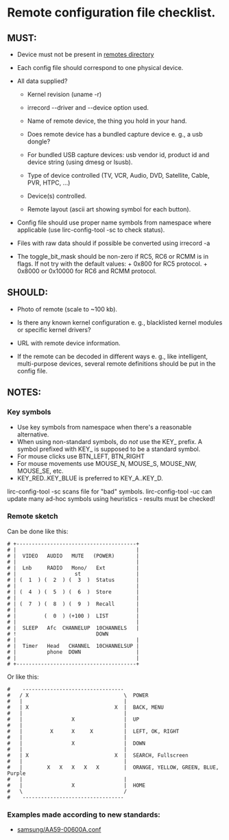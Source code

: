 # Remote configuration file checklist.

## MUST:

  - Device must not be present in
    [remotes directory](http://lirc.sourceforge.net/remotes)

  - Each config file should correspond to one physical device.

  - All data supplied?

    + Kernel revision (uname -r)

    + irrecord --driver and --device option used.

    + Name of remote device, the thing you hold in your hand.

    + Does remote device has a bundled capture device e. g., a usb
      dongle?

    + For bundled USB capture  devices: usb vendor id, product id and
      device string (using dmesg or lsusb).

    + Type of device controlled (TV, VCR, Audio, DVD, Satellite, Cable,
      PVR, HTPC, ...)

    + Device(s) controlled.

    + Remote layout (ascii art showing symbol for each button).

  - Config file should use proper name symbols from namespace where
    applicable (use lirc-config-tool -sc to check status).

  - Files with raw data should if possible be converted using
    irrecord -a

  - The toggle_bit_mask should be non-zero if RC5, RC6 or RCMM is in flags.
    If not try with the default values:
        + 0x800 for RC5 protocol.
        + 0x8000 or 0x10000 for RC6 and RCMM protocol.


## SHOULD:

 - Photo of remote (scale to ~100 kb).

 - Is there any known kernel configuration e. g., blacklisted kernel
   modules or specific kernel drivers?

 - URL with remote device information.

 - If the remote can be decoded in different ways e. g., like
   intelligent, multi-purpose devices,  several remote definitions
   should be put in the config file.



## NOTES:

### Key symbols
 + Use key symbols from namespace when there's a reasonable alternative.
 + When using non-standard symbols, do *not* use the KEY_ prefix. A
   symbol prefixed with KEY_ is supposed to be a standard symbol.
 + For mouse clicks use BTN_LEFT, BTN_RIGHT
 + For mouse movements use MOUSE_N, MOUSE_S, MOUSE_NW, MOUSE_SE, etc.
 + KEY_RED..KEY_BLUE is preferred to KEY_A..KEY_D.

lirc-config-tool -sc scans file for "bad" symbols. lirc-config-tool -uc can
update many ad-hoc symbols using heuristics - results must be checked!

###    Remote sketch

Can be done like this:

    # +---------------------------------------+
    # |                                       |
    # |  VIDEO   AUDIO   MUTE   (POWER)       |
    # |                                       |
    # |  Lnb     RADIO   Mono/   Ext          |
    # |                   st                  |
    # | (  1  ) (  2  ) (  3  )  Status       |
    # |                                       |
    # | (  4  ) (  5  ) (  6  )  Store        |
    # |                                       |
    # | (  7  ) (  8  ) (  9  )  Recall       |
    # |                                       |
    # |         (  0  ) (+100 )  LIST         |
    # |                                       |
    # |  SLEEP   Afc  CHANNELUP  10CHANNELS   |
    # !                          DOWN
    # |                                       |
    # |  Timer   Head   CHANNEL  10CHANNELSUP |
    # |          phone  DOWN                  |
    # |                                       |
    # +---------------------------------------+

Or like this:

    #    ---------------------------------
    #   / X                               \  POWER
    #   |                                 |
    #   | X                            X  |  BACK, MENU
    #   |                                 |
    #   |                X                |  UP
    #   |                                 |
    #   |         X      X     X          |  LEFT, OK, RIGHT
    #   |                                 |
    #   |                X                |  DOWN
    #   |                                 |
    #   | X                            X  |  SEARCH, Fullscreen
    #   |                                 |
    #   |        X   X   X   X   X        |  ORANGE, YELLOW, GREEN, BLUE, Purple
    #   |                                 |
    #   |                X                |  HOME
    #   \                                 /
    #    ---------------------------------


###    Examples made according to new standards:

  - [samsung/AA59-00600A.conf](http://lirc.sourceforge.net/remotes/samsung/AA59-00600A.conf)




